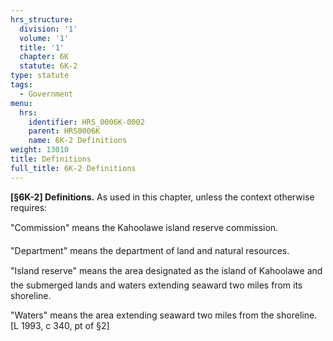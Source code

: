```yaml
---
hrs_structure:
  division: '1'
  volume: '1'
  title: '1'
  chapter: 6K
  statute: 6K-2
type: statute
tags:
  - Government
menu:
  hrs:
    identifier: HRS_0006K-0002
    parent: HRS0006K
    name: 6K-2 Definitions
weight: 13010
title: Definitions
full_title: 6K-2 Definitions
---
```

**[§6K-2] Definitions.** As used in this chapter, unless the context otherwise requires:

"Commission" means the Kahoolawe island reserve commission.

"Department" means the department of land and natural resources.

"Island reserve" means the area designated as the island of Kahoolawe and the submerged lands and waters extending seaward two miles from its shoreline.

"Waters" means the area extending seaward two miles from the shoreline. [L 1993, c 340, pt of §2]